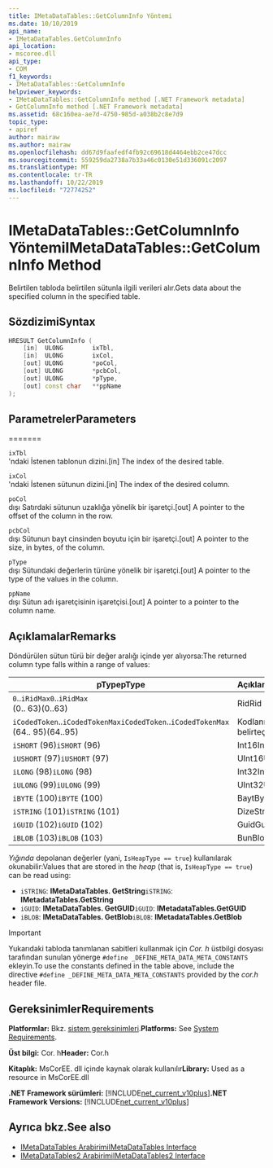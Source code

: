 ```yaml
---
title: IMetaDataTables::GetColumnInfo Yöntemi
ms.date: 10/10/2019
api_name:
- IMetaDataTables.GetColumnInfo
api_location:
- mscoree.dll
api_type:
- COM
f1_keywords:
- IMetaDataTables::GetColumnInfo
helpviewer_keywords:
- IMetaDataTables::GetColumnInfo method [.NET Framework metadata]
- GetColumnInfo method [.NET Framework metadata]
ms.assetid: 68c160ea-ae7d-4750-985d-a038b2c8e7d9
topic_type:
- apiref
author: mairaw
ms.author: mairaw
ms.openlocfilehash: dd67d9faafedf4fb92c69618d4464ebb2ce47dcc
ms.sourcegitcommit: 559259da2738a7b33a46c0130e51d336091c2097
ms.translationtype: MT
ms.contentlocale: tr-TR
ms.lasthandoff: 10/22/2019
ms.locfileid: "72774252"
---
```

# <a name="imetadatatablesgetcolumninfo-method"></a><span data-ttu-id="2ae54-102">IMetaDataTables::GetColumnInfo Yöntemi</span><span class="sxs-lookup"><span data-stu-id="2ae54-102">IMetaDataTables::GetColumnInfo Method</span></span>
<span data-ttu-id="2ae54-103">Belirtilen tabloda belirtilen sütunla ilgili verileri alır.</span><span class="sxs-lookup"><span data-stu-id="2ae54-103">Gets data about the specified column in the specified table.</span></span>  
  
## <a name="syntax"></a><span data-ttu-id="2ae54-104">Sözdizimi</span><span class="sxs-lookup"><span data-stu-id="2ae54-104">Syntax</span></span>  
  
```cpp  
HRESULT GetColumnInfo (   
    [in]  ULONG        ixTbl,  
    [in]  ULONG        ixCol,  
    [out] ULONG        *poCol,  
    [out] ULONG        *pcbCol,  
    [out] ULONG        *pType,  
    [out] const char   **ppName  
);  
```  
  
## <a name="parameters"></a><span data-ttu-id="2ae54-105">Parametreler</span><span class="sxs-lookup"><span data-stu-id="2ae54-105">Parameters</span></span>
=======

 `ixTbl`  
 <span data-ttu-id="2ae54-106">'ndaki İstenen tablonun dizini.</span><span class="sxs-lookup"><span data-stu-id="2ae54-106">[in] The index of the desired table.</span></span>  
  
 `ixCol`  
 <span data-ttu-id="2ae54-107">'ndaki İstenen sütunun dizini.</span><span class="sxs-lookup"><span data-stu-id="2ae54-107">[in] The index of the desired column.</span></span>  
  
 `poCol`  
 <span data-ttu-id="2ae54-108">dışı Satırdaki sütunun uzaklığa yönelik bir işaretçi.</span><span class="sxs-lookup"><span data-stu-id="2ae54-108">[out] A pointer to the offset of the column in the row.</span></span>  
  
 `pcbCol`  
 <span data-ttu-id="2ae54-109">dışı Sütunun bayt cinsinden boyutu için bir işaretçi.</span><span class="sxs-lookup"><span data-stu-id="2ae54-109">[out] A pointer to the size, in bytes, of the column.</span></span>  
  
 `pType`  
 <span data-ttu-id="2ae54-110">dışı Sütundaki değerlerin türüne yönelik bir işaretçi.</span><span class="sxs-lookup"><span data-stu-id="2ae54-110">[out] A pointer to the type of the values in the column.</span></span>  
  
 `ppName`  
 <span data-ttu-id="2ae54-111">dışı Sütun adı işaretçisinin işaretçisi.</span><span class="sxs-lookup"><span data-stu-id="2ae54-111">[out] A pointer to a pointer to the column name.</span></span>  
 
## <a name="remarks"></a><span data-ttu-id="2ae54-112">Açıklamalar</span><span class="sxs-lookup"><span data-stu-id="2ae54-112">Remarks</span></span>

<span data-ttu-id="2ae54-113">Döndürülen sütun türü bir değer aralığı içinde yer alıyorsa:</span><span class="sxs-lookup"><span data-stu-id="2ae54-113">The returned column type falls within a range of values:</span></span>

| <span data-ttu-id="2ae54-114">pType</span><span class="sxs-lookup"><span data-stu-id="2ae54-114">pType</span></span>                    | <span data-ttu-id="2ae54-115">Açıklama</span><span class="sxs-lookup"><span data-stu-id="2ae54-115">Description</span></span>   | <span data-ttu-id="2ae54-116">Yardımcı işlevi</span><span class="sxs-lookup"><span data-stu-id="2ae54-116">Helper function</span></span>                   |
|--------------------------|---------------|-----------------------------------|
| <span data-ttu-id="2ae54-117">`0`..`iRidMax`</span><span class="sxs-lookup"><span data-stu-id="2ae54-117">`0`..`iRidMax`</span></span><br><span data-ttu-id="2ae54-118">(0.. 63)</span><span class="sxs-lookup"><span data-stu-id="2ae54-118">(0..63)</span></span>   | <span data-ttu-id="2ae54-119">Rid</span><span class="sxs-lookup"><span data-stu-id="2ae54-119">Rid</span></span>           | <span data-ttu-id="2ae54-120">**Isrbıtype türü**</span><span class="sxs-lookup"><span data-stu-id="2ae54-120">**IsRidType**</span></span><br><span data-ttu-id="2ae54-121">**IsRidOrToken**</span><span class="sxs-lookup"><span data-stu-id="2ae54-121">**IsRidOrToken**</span></span> |
| <span data-ttu-id="2ae54-122">`iCodedToken`..`iCodedTokenMax`</span><span class="sxs-lookup"><span data-stu-id="2ae54-122">`iCodedToken`..`iCodedTokenMax`</span></span><br><span data-ttu-id="2ae54-123">(64.. 95)</span><span class="sxs-lookup"><span data-stu-id="2ae54-123">(64..95)</span></span> | <span data-ttu-id="2ae54-124">Kodlanmış belirteç</span><span class="sxs-lookup"><span data-stu-id="2ae54-124">Coded token</span></span> | <span data-ttu-id="2ae54-125">**IsCodedTokenType**</span><span class="sxs-lookup"><span data-stu-id="2ae54-125">**IsCodedTokenType**</span></span> <br><span data-ttu-id="2ae54-126">**IsRidOrToken**</span><span class="sxs-lookup"><span data-stu-id="2ae54-126">**IsRidOrToken**</span></span> |
| <span data-ttu-id="2ae54-127">`iSHORT` (96)</span><span class="sxs-lookup"><span data-stu-id="2ae54-127">`iSHORT` (96)</span></span>            | <span data-ttu-id="2ae54-128">Int16</span><span class="sxs-lookup"><span data-stu-id="2ae54-128">Int16</span></span>         | <span data-ttu-id="2ae54-129">**IsFixedType**</span><span class="sxs-lookup"><span data-stu-id="2ae54-129">**IsFixedType**</span></span>                   |
| <span data-ttu-id="2ae54-130">`iUSHORT` (97)</span><span class="sxs-lookup"><span data-stu-id="2ae54-130">`iUSHORT` (97)</span></span>           | <span data-ttu-id="2ae54-131">UInt16</span><span class="sxs-lookup"><span data-stu-id="2ae54-131">UInt16</span></span>        | <span data-ttu-id="2ae54-132">**IsFixedType**</span><span class="sxs-lookup"><span data-stu-id="2ae54-132">**IsFixedType**</span></span>                   |
| <span data-ttu-id="2ae54-133">`iLONG` (98)</span><span class="sxs-lookup"><span data-stu-id="2ae54-133">`iLONG` (98)</span></span>             | <span data-ttu-id="2ae54-134">Int32</span><span class="sxs-lookup"><span data-stu-id="2ae54-134">Int32</span></span>         | <span data-ttu-id="2ae54-135">**IsFixedType**</span><span class="sxs-lookup"><span data-stu-id="2ae54-135">**IsFixedType**</span></span>                   |
| <span data-ttu-id="2ae54-136">`iULONG` (99)</span><span class="sxs-lookup"><span data-stu-id="2ae54-136">`iULONG` (99)</span></span>            | <span data-ttu-id="2ae54-137">UInt32</span><span class="sxs-lookup"><span data-stu-id="2ae54-137">UInt32</span></span>        | <span data-ttu-id="2ae54-138">**IsFixedType**</span><span class="sxs-lookup"><span data-stu-id="2ae54-138">**IsFixedType**</span></span>                   |
| <span data-ttu-id="2ae54-139">`iBYTE` (100)</span><span class="sxs-lookup"><span data-stu-id="2ae54-139">`iBYTE` (100)</span></span>            | <span data-ttu-id="2ae54-140">Bayt</span><span class="sxs-lookup"><span data-stu-id="2ae54-140">Byte</span></span>          | <span data-ttu-id="2ae54-141">**IsFixedType**</span><span class="sxs-lookup"><span data-stu-id="2ae54-141">**IsFixedType**</span></span>                   |
| <span data-ttu-id="2ae54-142">`iSTRING` (101)</span><span class="sxs-lookup"><span data-stu-id="2ae54-142">`iSTRING` (101)</span></span>          | <span data-ttu-id="2ae54-143">Dize</span><span class="sxs-lookup"><span data-stu-id="2ae54-143">String</span></span>        | <span data-ttu-id="2ae54-144">**IsHeapType**</span><span class="sxs-lookup"><span data-stu-id="2ae54-144">**IsHeapType**</span></span>                    |
| <span data-ttu-id="2ae54-145">`iGUID` (102)</span><span class="sxs-lookup"><span data-stu-id="2ae54-145">`iGUID` (102)</span></span>            | <span data-ttu-id="2ae54-146">Guid</span><span class="sxs-lookup"><span data-stu-id="2ae54-146">Guid</span></span>          | <span data-ttu-id="2ae54-147">**IsHeapType**</span><span class="sxs-lookup"><span data-stu-id="2ae54-147">**IsHeapType**</span></span>                    |
| <span data-ttu-id="2ae54-148">`iBLOB` (103)</span><span class="sxs-lookup"><span data-stu-id="2ae54-148">`iBLOB` (103)</span></span>            | <span data-ttu-id="2ae54-149">Bun</span><span class="sxs-lookup"><span data-stu-id="2ae54-149">Blob</span></span>          | <span data-ttu-id="2ae54-150">**IsHeapType**</span><span class="sxs-lookup"><span data-stu-id="2ae54-150">**IsHeapType**</span></span>                    |

<span data-ttu-id="2ae54-151">*Yığında* depolanan değerler (yani, `IsHeapType == true`) kullanılarak okunabilir:</span><span class="sxs-lookup"><span data-stu-id="2ae54-151">Values that are stored in the *heap* (that is, `IsHeapType == true`) can be read using:</span></span>

- <span data-ttu-id="2ae54-152">`iSTRING`: **IMetaDataTables. GetString**</span><span class="sxs-lookup"><span data-stu-id="2ae54-152">`iSTRING`: **IMetadataTables.GetString**</span></span>
- <span data-ttu-id="2ae54-153">`iGUID`: **IMetaDataTables. GetGUID**</span><span class="sxs-lookup"><span data-stu-id="2ae54-153">`iGUID`: **IMetadataTables.GetGUID**</span></span>
- <span data-ttu-id="2ae54-154">`iBLOB`: **IMetaDataTables. GetBlob**</span><span class="sxs-lookup"><span data-stu-id="2ae54-154">`iBLOB`: **IMetadataTables.GetBlob**</span></span>

> [!IMPORTANT]
> <span data-ttu-id="2ae54-155">Yukarıdaki tabloda tanımlanan sabitleri kullanmak için *Cor. h* üstbilgi dosyası tarafından sunulan yönerge `#define _DEFINE_META_DATA_META_CONSTANTS` ekleyin.</span><span class="sxs-lookup"><span data-stu-id="2ae54-155">To use the constants defined in the table above, include the directive `#define _DEFINE_META_DATA_META_CONSTANTS` provided by the *cor.h* header file.</span></span>

## <a name="requirements"></a><span data-ttu-id="2ae54-156">Gereksinimler</span><span class="sxs-lookup"><span data-stu-id="2ae54-156">Requirements</span></span>  
 <span data-ttu-id="2ae54-157">**Platformlar:** Bkz. [sistem gereksinimleri](../../../../docs/framework/get-started/system-requirements.md).</span><span class="sxs-lookup"><span data-stu-id="2ae54-157">**Platforms:** See [System Requirements](../../../../docs/framework/get-started/system-requirements.md).</span></span>  
  
 <span data-ttu-id="2ae54-158">**Üst bilgi:** Cor. h</span><span class="sxs-lookup"><span data-stu-id="2ae54-158">**Header:** Cor.h</span></span>  
  
 <span data-ttu-id="2ae54-159">**Kitaplık:** MsCorEE. dll içinde kaynak olarak kullanılır</span><span class="sxs-lookup"><span data-stu-id="2ae54-159">**Library:** Used as a resource in MsCorEE.dll</span></span>  
  
 <span data-ttu-id="2ae54-160">**.NET Framework sürümleri:** [!INCLUDE[net_current_v10plus](../../../../includes/net-current-v10plus-md.md)]</span><span class="sxs-lookup"><span data-stu-id="2ae54-160">**.NET Framework Versions:** [!INCLUDE[net_current_v10plus](../../../../includes/net-current-v10plus-md.md)]</span></span>  
  
## <a name="see-also"></a><span data-ttu-id="2ae54-161">Ayrıca bkz.</span><span class="sxs-lookup"><span data-stu-id="2ae54-161">See also</span></span>

- [<span data-ttu-id="2ae54-162">IMetaDataTables Arabirimi</span><span class="sxs-lookup"><span data-stu-id="2ae54-162">IMetaDataTables Interface</span></span>](../../../../docs/framework/unmanaged-api/metadata/imetadatatables-interface.md)
- [<span data-ttu-id="2ae54-163">IMetaDataTables2 Arabirimi</span><span class="sxs-lookup"><span data-stu-id="2ae54-163">IMetaDataTables2 Interface</span></span>](../../../../docs/framework/unmanaged-api/metadata/imetadatatables2-interface.md)
